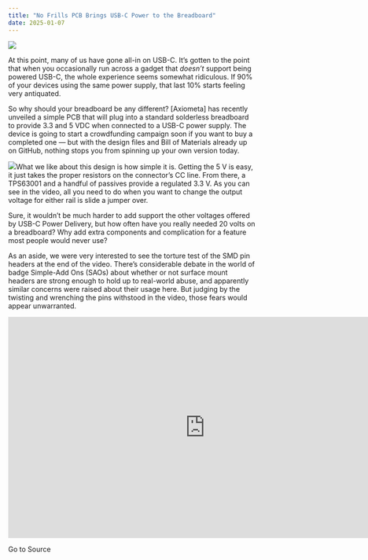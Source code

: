 ```yaml
---
title: "No Frills PCB Brings USB-C Power to the Breadboard"
date: 2025-01-07
---
```


![](https://hackaday.com/wp-content/uploads/2025/01/axiometa_feat.jpg?w=800)

At this point, many of us have gone all-in on USB-C. It’s gotten to the point that when you occasionally run across a gadget that _doesn’t_ support being powered USB-C, the whole experience seems somewhat ridiculous. If 90% of your devices using the same power supply, that last 10% starts feeling very antiquated.

So why should your breadboard be any different? \[Axiometa\] has recently unveiled a simple PCB that will plug into a standard solderless breadboard to provide 3.3 and 5 VDC when connected to a USB-C power supply. The device is going to start a crowdfunding campaign soon if you want to buy a completed one — but with the design files and Bill of Materials already up on GitHub, nothing stops you from spinning up your own version today.

![](https://hackaday.com/wp-content/uploads/2025/01/axiometa_detail.png?w=400)What we like about this design is how simple it is. Getting the 5 V is easy, it just takes the proper resistors on the connector’s CC line. From there, a TPS63001 and a handful of passives provide a regulated 3.3 V. As you can see in the video, all you need to do when you want to change the output voltage for either rail is slide a jumper over.

Sure, it wouldn’t be much harder to add support the other voltages offered by USB-C Power Delivery, but how often have you really needed 20 volts on a breadboard? Why add extra components and complication for a feature most people would never use?

As an aside, we were very interested to see the torture test of the SMD pin headers at the end of the video. There’s considerable debate in the world of badge Simple-Add Ons (SAOs) about whether or not surface mount headers are strong enough to hold up to real-world abuse, and apparently similar concerns were raised about their usage here. But judging by the twisting and wrenching the pins withstood in the video, those fears would appear unwarranted.

<iframe loading="lazy" title="Building a USB-C breadboard power supply" width="800" height="450" src="https://www.youtube.com/embed/faXiy0wyiH8?feature=oembed" frameborder="0" allow="accelerometer; autoplay; clipboard-write; encrypted-media; gyroscope; picture-in-picture; web-share" referrerpolicy="strict-origin-when-cross-origin" allowfullscreen></iframe>

Go to Source
